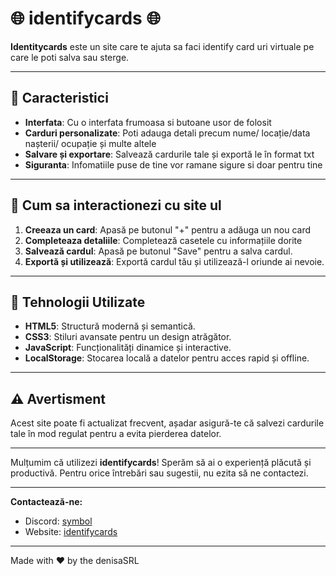 # 🌐 **identifycards** 🌐

**Identitycards** este un site care te ajuta sa faci identify card uri virtuale pe care le poti salva sau sterge.

---

## 📝 **Caracteristici**

- **Interfata**: Cu o interfata frumoasa si butoane usor de folosit
- **Carduri personalizate**: Poti adauga detali precum nume/ locație/data nașterii/ ocupație și multe altele
- **Salvare și exportare**: Salvează cardurile tale și exportă le în format txt
- **Siguranta**: Infomatiile puse de tine vor ramane sigure si doar pentru tine

---

## 🚀 **Cum sa interactionezi cu site ul**

1. **Creeaza un card**: Apasă pe butonul "+" pentru a adăuga un nou card
2. **Completeaza detaliile**: Completează casetele cu informațiile dorite
3. **Salvează cardul**: Apasă pe butonul "Save" pentru a salva cardul.
4. **Exportă și utilizează**: Exportă cardul tău și utilizează-l oriunde ai nevoie.

---

## 🔧 **Tehnologii Utilizate**

- **HTML5**: Structură modernă și semantică.
- **CSS3**: Stiluri avansate pentru un design atrăgător.
- **JavaScript**: Funcționalități dinamice și interactive.
- **LocalStorage**: Stocarea locală a datelor pentru acces rapid și offline.

---

## ⚠️ **Avertisment**

Acest site poate fi actualizat frecvent, așadar asigură-te că salvezi cardurile tale în mod regulat pentru a evita pierderea datelor.

---

Mulțumim că utilizezi **identifycards**! Sperăm să ai o experiență plăcută și productivă. Pentru orice întrebări sau sugestii, nu ezita să ne contactezi.

---

**Contactează-ne:**

- Discord: [symbol](https://discord.gg/symbol)
- Website: [identifycards](https://identifycards.vercel.app)

---

Made with ❤️ by the denisaSRL
